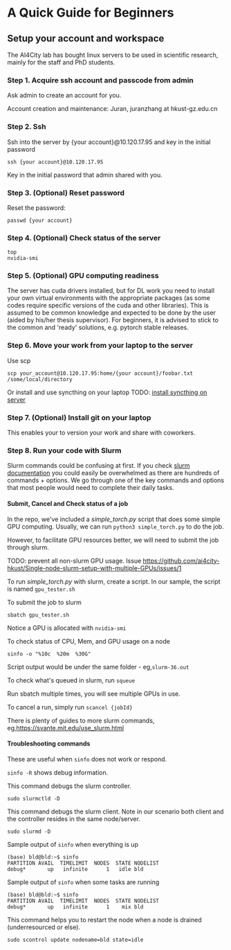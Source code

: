 # A Quick Guide for Beginners

## Setup your account and workspace
The AI4City lab has bought linux servers to be used in scientific research, mainly for the staff and PhD students. 

### Step 1. Acquire ssh account and passcode from admin
Ask admin to create an account for you.

Account creation and maintenance:
Juran, juranzhang at hkust-gz.edu.cn

### Step 2. Ssh
Ssh into the server by {your account}@10.120.17.95 and key in the initial password
```
ssh {your account}@10.120.17.95
```
Key in the initial password that admin shared with you.

### Step 3. (Optional) Reset password
Reset the password:
```
passwd {your account}
```

### Step 4. (Optional) Check status of the server
```
top
nvidia-smi
```

### Step 5. (Optional) GPU computing readiness
The server has cuda drivers installed, but for DL work you need to install your own virtual environments with the appropriate packages (as some codes require specific versions of the cuda and other libraries). This is assumed to be common knowledge and expected to be done by the user (aided by his/her thesis supervisor). For beginners, it is advised to stick to the common and 'ready' solutions, e.g. pytorch stable releases.

### Step 6. Move your work from your laptop to the server
Use scp
```
scp your_account@10.120.17.95:home/{your account}/foobar.txt /some/local/directory
```
Or install and use syncthing on your laptop
TODO: [install syncthing on server](https://github.com/ai4city-hkust/Single-node-slurm-setup-with-multiple-GPUs/issues/5)

### Step 7. (Optional) Install git on your laptop
This enables your to version your work and share with coworkers.

### Step 8. Run your code with Slurm

Slurm commands could be confusing at first. If you check [slurm documentation](https://slurm.schedmd.com/man_index.html) you could easily be overwhelmed as there are hundreds of commands + options. We go through one of the key commands and options that most people would need to complete their daily tasks.

#### Submit, Cancel and Check status of a job

In the repo, we've included a *simple_torch.py* script that does some simple GPU computing.
Usually, we can run `python3 simple_torch.py` to do the job.

However, to facilitate GPU resources better, we will need to submit the job through slurm.

TODO: prevent all non-slurm GPU usage. Issue https://github.com/ai4city-hkust/Single-node-slurm-setup-with-multiple-GPUs/issues/1

To run *simple_torch.py* with slurm, create a script.
In our sample, the script is named `gpu_tester.sh`

To submit the job to slurm
```
sbatch gpu_tester.sh
```

Notice a GPU is allocated with `nvidia-smi`

To check status of CPU, Mem, and GPU usage on a node
```
sinfo -o "%10c  %20m  %30G"
```

Script output would be under the same folder - eg,`slurm-36.out`

To check what's queued in slurm, run `squeue`

Run sbatch multiple times, you will see multiple GPUs in use.


To cancel a run, simply run `scancel {jobId}`

There is plenty of guides to more slurm commands, eg,https://svante.mit.edu/use_slurm.html


#### Troubleshooting commands
These are useful when `sinfo` does not work or respond.

`sinfo -R` shows debug information.

This command debugs the slurm controller.
```
sudo slurmctld -D
```
This command debugs the slurm client. Note in our scenario both client and the controller resides in the same node/server.
```
sudo slurmd -D
```

Sample output of `sinfo` when everything is up
```
(base) bld@bld:~$ sinfo
PARTITION AVAIL  TIMELIMIT  NODES  STATE NODELIST
debug*       up   infinite      1   idle bld
```

Sample output of `sinfo` when some tasks are running
```
(base) bld@bld:~$ sinfo
PARTITION AVAIL  TIMELIMIT  NODES  STATE NODELIST
debug*       up   infinite      1    mix bld
```

This command helps you to restart the node when a node is drained (underresourced or else).
```
sudo scontrol update nodename=bld state=idle
```



